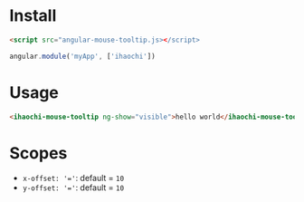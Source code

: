 # Install

```html
<script src="angular-mouse-tooltip.js></script>
```

```javascript
angular.module('myApp', ['ihaochi'])
```

# Usage

```html
<ihaochi-mouse-tooltip ng-show="visible">hello world</ihaochi-mouse-tooltip>
```

# Scopes

* `x-offset: '='`: default = `10`
* `y-offset: '='`: default = `10`
